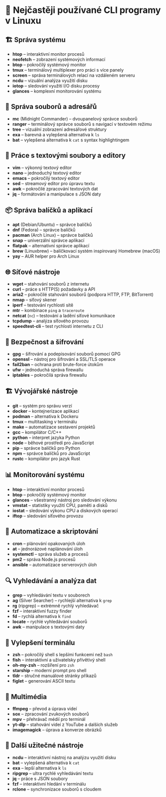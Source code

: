 # 📌 Nejčastěji používané CLI programy v Linuxu

## 🏗 **Správa systému**
- **htop** – interaktivní monitor procesů
- **neofetch** – zobrazení systémových informací
- **btop** – pokročilý systémový monitor
- **tmux** – terminálový multiplexer pro práci s více panely
- **screen** – správa terminálových relací na vzdáleném serveru
- **ncdu** – vizuální analýza využití disku
- **iotop** – sledování využití I/O disku procesy
- **glances** – komplexní monitorování systému

## 📂 **Správa souborů a adresářů**
- **mc** (Midnight Commander) – dvoupanelový správce souborů
- **ranger** – terminálový správce souborů s navigací v textovém režimu
- **tree** – vizuální zobrazení adresářové struktury
- **exa** – barevná a vylepšená alternativa k `ls`
- **bat** – vylepšená alternativa k `cat` s syntax highlightingem

## 🔧 **Práce s textovými soubory a editory**
- **vim** – výkonný textový editor
- **nano** – jednoduchý textový editor
- **emacs** – pokročilý textový editor
- **sed** – streamový editor pro úpravu textu
- **awk** – pokročilé zpracování textových dat
- **jq** – formátování a manipulace s JSON daty

## 📦 **Správa balíčků a aplikací**
- **apt** (Debian/Ubuntu) – správce balíčků
- **dnf** (Fedora) – správce balíčků
- **pacman** (Arch Linux) – správce balíčků
- **snap** – univerzální správce aplikací
- **flatpak** – alternativní správce aplikací
- **brew** (Linuxbrew) – balíčkovací systém inspirovaný Homebrew (macOS)
- **yay** – AUR helper pro Arch Linux

## 🌐 **Síťové nástroje**
- **wget** – stahování souborů z internetu
- **curl** – práce s HTTP(S) požadavky a API
- **aria2** – pokročilé stahování souborů (podpora HTTP, FTP, BitTorrent)
- **nmap** – síťový skener
- **iperf** – testování rychlosti sítě
- **mtr** – kombinace `ping` a `traceroute`
- **netcat** (`nc`) – testování a ladění síťové komunikace
- **tcpdump** – analýza síťového provozu
- **speedtest-cli** – test rychlosti internetu z CLI

## 🔐 **Bezpečnost a šifrování**
- **gpg** – šifrování a podepisování souborů pomocí GPG
- **openssl** – nástroj pro šifrování a SSL/TLS operace
- **fail2ban** – ochrana proti brute-force útokům
- **ufw** – jednoduchá správa firewallu
- **iptables** – pokročilá správa firewallu

## 🏗 **Vývojářské nástroje**
- **git** – systém pro správu verzí
- **docker** – kontejnerizace aplikací
- **podman** – alternativa k Dockeru
- **tmux** – multitasking v terminálu
- **make** – automatizace sestavení projektů
- **gcc** – kompilátor C/C++
- **python** – interpret jazyka Python
- **node** – běhové prostředí pro JavaScript
- **pip** – správce balíčků pro Python
- **npm** – správce balíčků pro JavaScript
- **rustc** – kompilátor pro jazyk Rust

## 📊 **Monitorování systému**
- **htop** – interaktivní monitor procesů
- **btop** – pokročilý systémový monitor
- **glances** – všestranný nástroj pro sledování výkonu
- **vmstat** – statistiky využití CPU, paměti a disků
- **iostat** – sledování výkonu CPU a diskových operací
- **iftop** – sledování síťového provozu

## 🔄 **Automatizace a skriptování**
- **cron** – plánování opakovaných úloh
- **at** – jednorázové naplánování úloh
- **systemctl** – správa služeb a procesů
- **pm2** – správa Node.js procesů
- **ansible** – automatizace serverových úloh

## 🔍 **Vyhledávání a analýza dat**
- **grep** – vyhledávání textu v souborech
- **ag** (Silver Searcher) – rychlejší alternativa k `grep`
- **rg** (ripgrep) – extrémně rychlý vyhledávač
- **fzf** – interaktivní fuzzy finder
- **fd** – rychlá alternativa k `find`
- **locate** – rychlé vyhledávání souborů
- **awk** – manipulace s textovými daty

## 🎨 **Vylepšení terminálu**
- **zsh** – pokročilý shell s lepšími funkcemi než `bash`
- **fish** – interaktivní a uživatelsky přívětivý shell
- **oh-my-zsh** – rozšíření pro `zsh`
- **starship** – moderní prompt pro shell
- **tldr** – stručné manuálové stránky příkazů
- **figlet** – generování ASCII textu

## 🎵 **Multimédia**
- **ffmpeg** – převod a úprava videí
- **sox** – zpracování zvukových souborů
- **mpv** – přehrávač médií pro terminál
- **yt-dlp** – stahování videí z YouTube a dalších služeb
- **imagemagick** – úprava a konverze obrázků

## 🚀 **Další užitečné nástroje**
- **ncdu** – interaktivní nástroj na analýzu využití disku
- **bat** – vylepšená alternativa k `cat`
- **exa** – lepší alternativa k `ls`
- **ripgrep** – ultra rychlé vyhledávání textu
- **jq** – práce s JSON soubory
- **fzf** – interaktivní hledání v terminálu
- **rclone** – synchronizace souborů s cloudem

